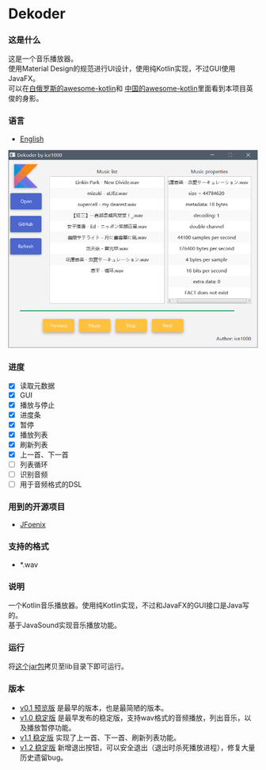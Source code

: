 # Dekoder

### 这是什么
这是一个音乐播放器。<br/>
使用Material Design的规范进行UI设计，使用纯Kotlin实现，不过GUI使用JavaFX。<br/>
可以在[白俄罗斯的awesome-kotlin](https://github.com/KotlinBy/awesome-kotlin)和
[中国的awesome-kotlin](https://github.com/KotlinCN/awesome-kotlin)里面看到本项目英俊的身影。

### 语言
+ [English](./README.md)

![0](./art/03.PNG)

### 进度
+ [X] 读取元数据
+ [X] GUI
+ [X] 播放与停止
+ [X] 进度条
+ [X] 暂停
+ [X] 播放列表
+ [X] 刷新列表
+ [X] 上一首、下一首
+ [ ] 列表循环
+ [ ] 识别音频
+ [ ] 用于音频格式的DSL

### 用到的开源项目
+ [JFoenix](https://github.com/jfoenixadmin/JFoenix)

### 支持的格式
+ *.wav

### 说明
一个Kotlin音乐播放器。使用纯Kotlin实现，不过和JavaFX的GUI接口是Java写的。<br/>
基于JavaSound实现音乐播放功能。<br/>

### 运行
将[这个jar包](out/artifacts/dekoder/dekoder.jar)拷贝至lib目录下即可运行。

### 版本
+ [v0.1 预览版](https://github.com/ice1000/Dekoder/releases/tag/v0.1)
是最早的版本，也是最简陋的版本。
+ [v1.0 稳定版](https://github.com/ice1000/Dekoder/releases/tag/v1.0)
是最早发布的稳定版，支持wav格式的音频播放，列出音乐，以及播放暂停功能。
+ [v1.1 稳定版](https://github.com/ice1000/Dekoder/releases/tag/v1.1)
实现了上一首、下一首、刷新列表功能。
+ [v1.2 稳定版](https://github.com/ice1000/Dekoder/releases/tag/v1.2)
新增退出按钮，可以安全退出（退出时杀死播放进程），修复大量历史遗留bug。